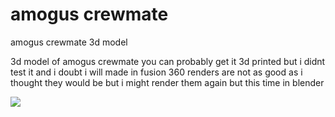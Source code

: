 # amogus crewmate
 amogus crewmate 3d model


3d model of amogus crewmate
you can probably get it 3d printed but i didnt test it and i doubt i will
made in fusion 360
renders are not as good as i thought they would be but i might render them again but this time in blender

<img src="https://i.imgur.com/Sfq2qB6.jpg" />
